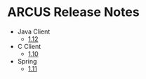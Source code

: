 # ARCUS Release Notes

- Java Client
  - [1.12](/release-notes/java-client/1.12.md)
- C Client
  - [1.10](/release-notes/c-client/1.10.md)
- Spring
  - [1.11](/release-notes/spring/1.11.md)



